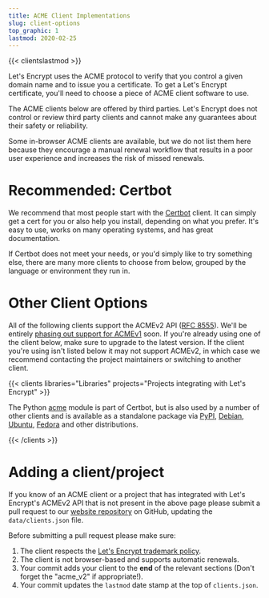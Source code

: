 ```yaml
---
title: ACME Client Implementations
slug: client-options
top_graphic: 1
lastmod: 2020-02-25
---
```


{{< clientslastmod >}}

Let's Encrypt uses the ACME protocol to verify that you control a given domain
name and to issue you a certificate. To get a Let's Encrypt certificate, you'll
need to choose a piece of ACME client software to use.

The ACME clients below are offered by third parties. Let's Encrypt does not control or review
third party clients and cannot make any guarantees about their safety or reliability.

Some in-browser ACME clients are available, but we do not list them here because
they encourage a manual renewal workflow that results in a poor user experience
and increases the risk of missed renewals.

# Recommended: Certbot

We recommend that most people start with the [Certbot](https://certbot.eff.org/) client. It can simply get a cert for you or also help you install, depending on what you prefer. It's easy to use, works on many operating systems, and has great documentation.

If Certbot does not meet your needs, or you'd simply like to try something else, there are many more clients to choose from below, grouped by the language or environment they run in.

# Other Client Options

All of the following clients support the ACMEv2 API ([RFC 8555](https://tools.ietf.org/html/rfc8555)). We'll be entirely [phasing out support for ACMEv1](https://community.letsencrypt.org/t/end-of-life-plan-for-acmev1/88430/) soon. If you're already using one of the client below, make sure to upgrade to the latest version. If the client you're using isn't listed below it may not support ACMEv2, in which case we recommend contacting the project maintainers or switching to another client.

{{< clients libraries="Libraries" projects="Projects integrating with Let's Encrypt" >}}

The Python [acme](https://github.com/certbot/certbot/tree/master/acme) module is part of Certbot, but is also used by a number of other clients and is available as a standalone package via [PyPI](https://pypi.python.org/pypi/acme), [Debian](https://packages.debian.org/search?keywords=python-acme), [Ubuntu](https://launchpad.net/ubuntu/+source/python-acme), [Fedora](https://bodhi.fedoraproject.org/updates/?packages=python-acme) and other distributions.

{{< /clients >}}

# Adding a client/project

If you know of an ACME client or a project that has integrated with Let's Encrypt's ACMEv2 API that is not present in the above page please submit a pull request to our [website repository](https://github.com/letsencrypt/website/) on GitHub, updating the `data/clients.json` file.

Before submitting a pull request please make sure:

1. The client respects the [Let's Encrypt trademark policy](/trademarks).
1. The client is not browser-based and supports automatic renewals.
1. Your commit adds your client to the **end** of the relevant sections (Don't forget the "acme_v2" if appropriate!).
1. Your commit updates the `lastmod` date stamp at the top of `clients.json`.
